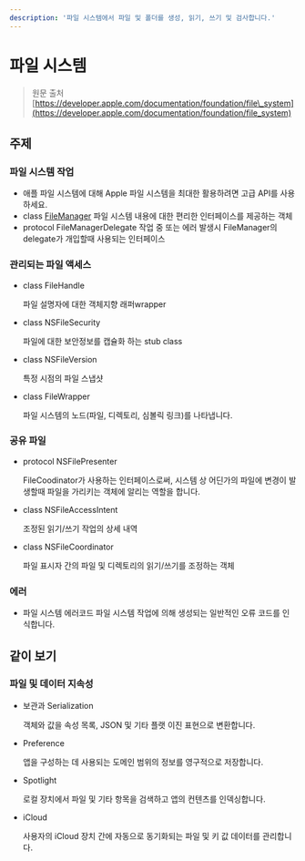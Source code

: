 ```yaml
---
description: '파일 시스템에서 파일 및 폴더를 생성, 읽기, 쓰기 및 검사합니다.'
---
```


# 파일 시스템

> 원문 출처  
> [https://developer.apple.com/documentation/foundation/file\_system](https://developer.apple.com/documentation/foundation/file_system)

## 주제 <a id="overview"></a>

### 파일 시스템 작업 <a id="file_system_operations"></a>

* 애플 파일 시스템에 대해 Apple 파일 시스템을 최대한 활용하려면 고급 API를 사용하세요.
* class [FileManager](filemanager.md) 파일 시스템 내용에 대한 편리한 인터페이스를 제공하는 객체
* protocol FileManagerDelegate 작업 중 또는 에러 발생시 FileManager의 delegate가 개입할때 사용되는 인터페이스

### 관리되는 파일 액세스 <a id="managed_file_access"></a>

* class FileHandle

  파일 설명자에 대한 객체지향 래퍼wrapper

* class NSFileSecurity

  파일에 대한 보안정보를 캡슐화 하는 stub class

* class NSFileVersion

  특정 시점의 파일 스냅샷

* class FileWrapper

  파일 시스템의 노드\(파일, 디렉토리, 심볼릭 링크\)를 나타냅니다.

### 공유 파일 <a id="shared_files"></a>

* protocol NSFilePresenter

  FileCoodinator가 사용하는 인터페이스로써, 시스템 상 어딘가의 파일에 변경이 발생할때 파일을 가리키는 객체에 알리는 역할을 합니다.

* class NSFileAccessIntent

  조정된 읽기/쓰기 작업의 상세 내역

* class NSFileCoordinator

  파일 표시자 간의 파일 및 디렉토리의 읽기/쓰기를 조정하는 객체

### 에러 <a id="errors"></a>

* 파일 시스템 에러코드 파일 시스템 작업에 의해 생성되는 일반적인 오류 코드를 인식합니다.

## 같이 보기 <a id="see_also"></a>

### 파일 및 데이터 지속성 <a id="files_and_data_persistence"></a>

* 보관과 Serialization

  객체와 값을 속성 목록, JSON 및 기타 플랫 이진 표현으로 변환합니다.

* Preference

  앱을 구성하는 데 사용되는 도메인 범위의 정보를 영구적으로 저장합니다.

* Spotlight

  로컬 장치에서 파일 및 기타 항목을 검색하고 앱의 컨텐츠를 인덱싱합니다.

* iCloud

  사용자의 iCloud 장치 간에 자동으로 동기화되는 파일 및 키 값 데이터를 관리합니다.


